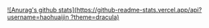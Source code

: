 [![Anurag's github stats](https://github-readme-stats.vercel.app/api?username=haohuaijin ?theme=dracula)](https://github.com/anuraghazra/github-readme-stats)
